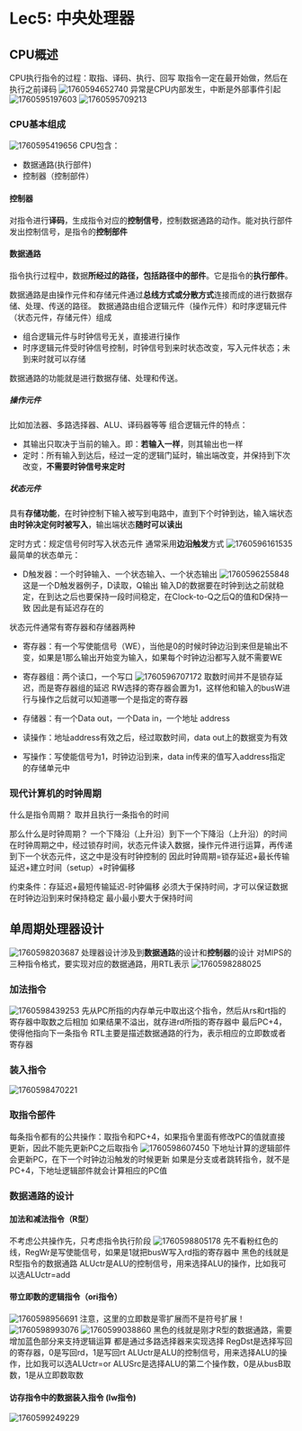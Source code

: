 # Lec5: 中央处理器
## CPU概述
CPU执行指令的过程：取指、译码、执行、回写
取指令一定在最开始做，然后在执行之前译码
![1760594652740](image/lec5/1760594652740.png)
异常是CPU内部发生，中断是外部事件引起
![1760595197603](image/lec5/1760595197603.png)
![1760595709213](image/lec5/1760595709213.png)

### CPU基本组成
![1760595419656](image/lec5/1760595419656.png)
CPU包含：
- 数据通路(执行部件) 
- 控制器（控制部件）

#### 控制器
对指令进行**译码**，生成指令对应的**控制信号**，控制数据通路的动作。能对执行部件发出控制信号，是指令的**控制部件**

#### 数据通路
指令执行过程中，数据**所经过的路径，包括路径中的部件**。它是指令的**执行部件**。

数据通路是由操作元件和存储元件通过**总线方式或分散方式**连接而成的进行数据存储、处理、传送的路径。
数据通路由组合逻辑元件（操作元件）和时序逻辑元件（状态元件，存储元件）组成
- 组合逻辑元件与时钟信号无关，直接进行操作
- 时序逻辑元件受时钟信号控制，时钟信号到来时状态改变，写入元件状态；未到来时就可以存储

数据通路的功能就是进行数据存储、处理和传送。

##### 操作元件
比如加法器、多路选择器、ALU、译码器等等
组合逻辑元件的特点：
- 其输出只取决于当前的输入。即：**若输入一样**，则其输出也一样
- 定时：所有输入到达后，经过一定的逻辑门延时，输出端改变，并保持到下次改变，**不需要时钟信号来定时**

##### 状态元件
具有**存储功能**，在时钟控制下输入被写到电路中，直到下个时钟到达，输入端状态**由时钟决定何时被写入**，输出端状态**随时可以读出**

定时方式：规定信号何时写入状态元件
通常采用**边沿触发**方式
![1760596161535](image/lec5/1760596161535.png)
最简单的状态单元：
- D触发器：一个时钟输入、一个状态输入、一个状态输出
![1760596255848](image/lec5/1760596255848.png)
这是一个D触发器例子，D读取，Q输出
输入D的数据要在时钟到达之前就稳定，在到达之后也要保持一段时间稳定，在Clock-to-Q之后Q的值和D保持一致
因此是有延迟存在的

状态元件通常有寄存器和存储器两种
- 寄存器：有一个写使能信号（WE），当他是0的时候时钟边沿到来但是输出不变，如果是1那么输出开始变为输入，如果每个时钟边沿都写入就不需要WE
- 寄存器组：两个读口，一个写口
![1760596707172](image/lec5/1760596707172.png)
取数时间并不是锁存延迟，而是寄存器组的延迟
RW选择的寄存器会置为1，这样他和输入的busW进行与操作之后就可以知道哪一个是指定的寄存器

- 存储器：有一个Data out，一个Data in，一个地址 address
- 读操作：地址address有效之后，经过取数时间，data out上的数据变为有效
- 写操作：写使能信号为1，时钟边沿到来，data in传来的值写入address指定的存储单元中

### 现代计算机的时钟周期
什么是指令周期？ 取并且执行一条指令的时间

那么什么是时钟周期？
一个下降沿（上升沿）到下一个下降沿（上升沿）的时间
在时钟周期之中，经过锁存时间，状态元件读入数据，操作元件进行运算，再传递到下一个状态元件，这之中是没有时钟控制的
因此时钟周期=锁存延迟+最长传输延迟+建立时间（setup）+时钟偏移

约束条件：存延迟+最短传输延迟-时钟偏移 必须大于保持时间，才可以保证数据在时钟边沿到来时保持稳定 最小最小要大于保持时间

## 单周期处理器设计
![1760598203687](image/lec5/1760598203687.png)
处理器设计涉及到**数据通路**的设计和**控制器**的设计
对MIPS的三种指令格式，要实现对应的数据通路，用RTL表示
![1760598288025](image/lec5/1760598288025.png)

### 加法指令
![1760598439253](image/lec5/1760598439253.png)
先从PC所指的内存单元中取出这个指令，然后从rs和rt指的寄存器中取数之后相加
如果结果不溢出，就存进rd所指的寄存器中
最后PC+4，使得他指向下一条指令
RTL主要是描述数据通路的行为，表示相应的立即数或者寄存器

### 装入指令
![1760598470221](image/lec5/1760598470221.png)

### 取指令部件
每条指令都有的公共操作：取指令和PC+4，如果指令里面有修改PC的值就直接更新，因此不能先更新PC之后取指令
![1760598607450](image/241880334_闵振昌_25FA3/1760598607450.png)
下地址计算的逻辑部件会更新PC，在下一个时钟边沿触发的时候更新
如果是分支或者跳转指令，就不是PC+4，下地址逻辑部件就会计算相应的PC值

### 数据通路的设计
#### 加法和减法指令（R型）
不考虑公共操作先，只考虑指令执行阶段
![1760598805178](image/lec5/1760598805178.png)
先不看粉红色的线，RegWr是写使能信号，如果是1就把busW写入rd指的寄存器中
黑色的线就是R型指令的数据通路
ALUctr是ALU的控制信号，用来选择ALU的操作，比如我可以选ALUctr=add

#### 带立即数的逻辑指令（ori指令）
![1760598956691](image/lec5/1760598956691.png)
注意，这里的立即数是零扩展而不是符号扩展！
![1760598993076](image/lec5/1760598993076.png)
![1760599038860](image/lec5/1760599038860.png)
黑色的线就是刚才R型的数据通路，需要增加蓝色部分来支持逻辑运算
都是通过多路选择器来实现选择
RegDst是选择写回的寄存器，0是写回rd，1是写回rt
ALUctr是ALU的控制信号，用来选择ALU的操作，比如我可以选ALUctr=or
ALUSrc是选择ALU的第二个操作数，0是从busB取数，1是从立即数取数

#### 访存指令中的数据装入指令 (lw指令)
![1760599249229](image/lec5/1760599249229.png)
